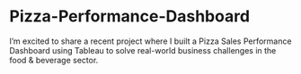# Pizza-Performance-Dashboard
I’m excited to share a recent project where I built a Pizza Sales Performance Dashboard using Tableau to solve real-world business challenges in the food & beverage sector.


